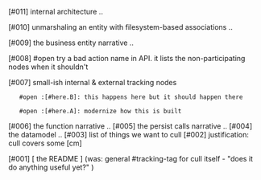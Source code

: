 [#011]       internal architecture ..

[#010]       unmarshaling an entity with filesystem-based associations ..

[#009]       the business entity narrative ..

[#008] #open try a bad action name in API. it lists the non-participating
             nodes when it shouldn't

[#007]       small-ish internal & external tracking nodes

       #open :[#here.B]: this happens here but it should happen there

       #open :[#here.A]: modernize how this is built

[#006]       the function narrative ..
[#005]       the persist calls narrative ..
[#004]       the datamodel ..
[#003]       list of things we want to cull
[#002]       justification: cull covers some [cm]

[#001]       [ the README ]
             (was: general #tracking-tag for cull itself -
               "does it do anything useful yet?" )
